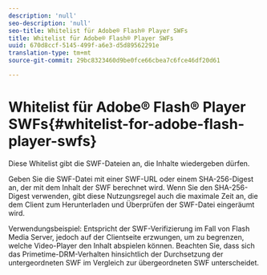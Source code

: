 ```yaml
---
description: 'null'
seo-description: 'null'
seo-title: Whitelist für Adobe® Flash® Player SWFs
title: Whitelist für Adobe® Flash® Player SWFs
uuid: 670d8ccf-5145-499f-a6e3-d5d89562291e
translation-type: tm+mt
source-git-commit: 29bc8323460d9be0fce66cbea7c6fce46df20d61

---
```



# Whitelist für Adobe® Flash® Player SWFs{#whitelist-for-adobe-flash-player-swfs}

Diese Whitelist gibt die SWF-Dateien an, die Inhalte wiedergeben dürfen.

Geben Sie die SWF-Datei mit einer SWF-URL oder einem SHA-256-Digest an, der mit dem Inhalt der SWF berechnet wird. Wenn Sie den SHA-256-Digest verwenden, gibt diese Nutzungsregel auch die maximale Zeit an, die dem Client zum Herunterladen und Überprüfen der SWF-Datei eingeräumt wird.

Verwendungsbeispiel: Entspricht der SWF-Verifizierung im Fall von Flash Media Server, jedoch auf der Clientseite erzwungen, um zu begrenzen, welche Video-Player den Inhalt abspielen können. Beachten Sie, dass sich das Primetime-DRM-Verhalten hinsichtlich der Durchsetzung der untergeordneten SWF im Vergleich zur übergeordneten SWF unterscheidet.
